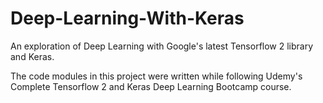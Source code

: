 # Deep-Learning-With-Keras
An exploration of Deep Learning with Google's latest Tensorflow 2 library and Keras.

The code modules in this project were written while following Udemy's 
Complete Tensorflow 2 and Keras Deep Learning Bootcamp course.

